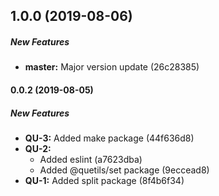 ## 1.0.0 (2019-08-06)

##### New Features

* **master:**  Major version update (26c28385)

#### 0.0.2 (2019-08-05)

##### New Features

* **QU-3:**  Added make package (44f636d8)
* **QU-2:**
  *  Added eslint (a7623dba)
  *  Added @quetils/set package (9eccead8)
* **QU-1:**  Added split package (8f4b6f34)

